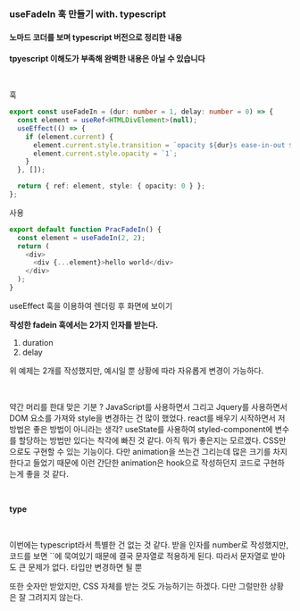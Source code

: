 ### useFadeIn  훅 만들기 with. typescript

#### 노마드 코더를 보며 typescript 버전으로 정리한 내용 
**tpyescript 이해도가 부족해 완벽한 내용은 아닐 수 있습니다**

<br>

훅
```ts
export const useFadeIn = (dur: number = 1, delay: number = 0) => {
  const element = useRef<HTMLDivElement>(null);
  useEffect(() => {
    if (element.current) {
      element.current.style.transition = `opacity ${dur}s ease-in-out ${delay}s`;
      element.current.style.opacity = `1`;
    }
  }, []);

  return { ref: element, style: { opacity: 0 } };
};
```


사용

```ts
export default function PracFadeIn() {
  const element = useFadeIn(2, 2);
  return (
    <div>
      <div {...element}>hello world</div>
    </div>
  );
}
```
useEffect 훅을 이용하여 렌더링 후 화면에 보이기

**작성한 fadein 훅에서는 2가지 인자를 받는다.**
1. duration
2. delay

위 예제는 2개를 작성했지만, 예시일 뿐 상황에 따라 자유롭게 변경이 가능하다.


<br/>

약간 머리를 한대 맞은 기분 ? 
JavaScript를 사용하면서 그리고 Jquery를 사용하면서 DOM 요소를 가져와 style을 변경하는 건 많이 했었다. 
react를 배우기 시작하면서 저 방법은 좋은 방법이 아니라는 생각? useState를 사용하여 styled-component에 변수를 할당하는 방법만 있다는 착각에 빠진 것 같다. 
아직 뭐가 좋은지는 모르겠다. CSS만으로도 구현할 수 있는 기능이다. 다만 animation을 쓰는건 그리는데 많은 크기를 차지한다고 들었기 때문에 이런 간단한 animation은 hook으로 작성하던지 코드로 구현하는게 좋을 것 같다.

<br/>

**type**

<br/>

이번에는 typescript라서 특별한 건 없는 것 같다. 
받을 인자를 number로 작성했지만, 코드를 보면 ``에 묵여있기 때문에 결국 문자열로 적용하게 된다. 따라서 문자열로 받아도 큰 문제가 없다. 타입만 변경하면 될 뿐 

또한 숫자만 받았지만, CSS 자체를 받는 것도 가능하기는 하겠다. 다만 그럴만한 상황은 잘 그려지지 않는다. 
